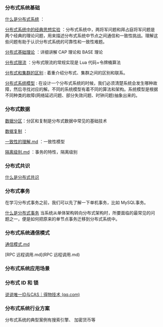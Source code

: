 ### 分布式系统基础

 [什么是分布式系统](什么是分布式系统.md) ：

 [分布式系统中的经典思想实验](分布式系统中的经典思想实验.md) ：分布式系统中，两将军问题和拜占庭将军问题是两个经典的理论问题，用来描述分布式系统中节点之间通信和一致性挑战。理解这些问题有助于认识分布式系统的可靠性和一致性难题。

[分布式基础理论](分布式基础理论.md) ：详细讲解 CAP 理论和 BASE 理论

[分布式限流](分布式限流.md) ：分布式限流的常规实现是 Lua 代码+令牌桶算法

[分布式和集群的区别](分布式和集群的区别.md) : 着重介绍分布式、集群之间的区别和联系。

[分布式系统模型](分布式系统模型.md) : 在设计一个分布式系统的时候，我们必须清楚系统会发生哪种故障，然后寻找对应的解。不同的系统模型有着不同的算法和架构。系统模型是根据不同种类的故障(网络延迟问题、部分失效问题、时钟问题)抽象出来的。



### 分布式数据

 [数据分区](数据分区.md)：分区和复制是分布式数据中常见的基础技术

 [数据复制](数据复制.md) ：

 [一致性的理解.md](一致性的理解.md) ：一致性模型

 [隔离级别.md](隔离级别.md) ：事务的特性，隔离级别



### 分布式共识

 [什么是分布式共识](什么是分布式共识.md) 





### 分布式事务

在学习分布式事务之前，我们可以先了解一下单机事务，比如 MySQL事务。

 [什么是分布式事务](什么是分布式事务.md) 当系统从单体架构转向分布式架构时，所要面临的最常见的问题之一，便是如何把原来的单节点事务迁移到分布式系统中。





### 分布式系统通信模式

 [通信模式.md](通信模式.md) 

 [RPC 远程调用.md](RPC 远程调用.md) 



### 分布式系统应用场景





### 分布式 ID 和 锁

[说说唯一ID与CAS｜得物技术 (qq.com)](https://mp.weixin.qq.com/s/ZLaIt0JNBn0t6SQHzc3knQ)



### 分布式系统行业方案

分布式系统的典型案例有搜索引擎、 加密货币等

